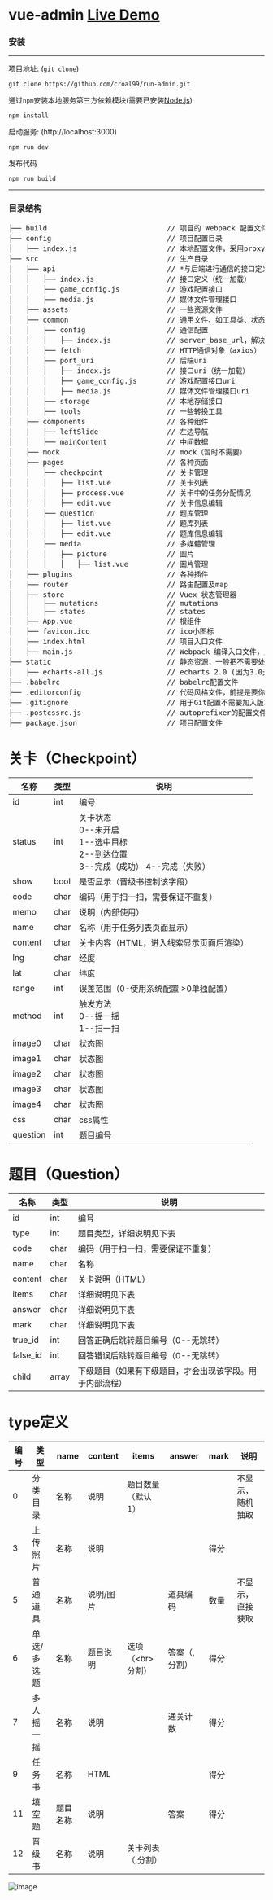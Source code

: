 # vue-admin [Live Demo](http://vueadmin.hinplay.com/)

### 安装

***
项目地址: (`git clone`)
```shell
git clone https://github.com/croal99/run-admin.git
```
通过`npm`安装本地服务第三方依赖模块(需要已安装[Node.js](https://nodejs.org/))

```
npm install
```
启动服务: (http://localhost:3000)

```
npm run dev
```
发布代码

```
npm run build
```
***
### 目录结构
<pre>
├── build                            // 项目的 Webpack 配置文件
├── config                           // 项目配置目录
│   ├── index.js                     // 本地配置文件，采用proxyTable解决跨域
├── src                              // 生产目录
│   ├── api                          // *与后端进行通信的接口定义
│   │   ├── index.js                 // 接口定义（统一加载）
│   │   ├── game_config.js           // 游戏配置接口
│   │   ├── media.js                 // 媒体文件管理接口
│   ├── assets                       // 一些资源文件
│   ├── common                       // 通用文件、如工具类、状态码
│   │   ├── config                   // 通信配置
│   │   │   ├── index.js             // server_base_url，解决跨域的统一配置
│   │   ├── fetch                    // HTTP通信对象（axios）
│   │   ├── port_uri                 // 后端uri
│   │   │   ├── index.js             // 接口uri（统一加载）
│   │   │   ├── game_config.js       // 游戏配置接口uri
│   │   │   ├── media.js             // 媒体文件管理接口uri
│   │   ├── storage                  // 本地存储接口
│   │   ├── tools                    // 一些转换工具
│   ├── components                   // 各种组件
│   │   ├── leftSlide                // 左边导航
│   │   ├── mainContent              // 中间数据
│   ├── mock                         // mock（暂时不需要）
│   ├── pages                        // 各种页面
│   │   ├── checkpoint               // 关卡管理
│   │   │   ├── list.vue             // 关卡列表
│   │   │   ├── process.vue          // 关卡中的任务分配情况
│   │   │   ├── edit.vue             // 关卡信息编辑
│   │   ├── question                 // 题库管理
│   │   │   ├── list.vue             // 题库列表
│   │   │   ├── edit.vue             // 题库信息编辑
│   │   ├── media                    // 多媒體管理
│   │   │   ├── picture              // 圖片
│   │   │   │   ├── list.vue         // 圖片管理
│   ├── plugins                      // 各种插件
│   ├── router                       // 路由配置及map
│   ├── store                        // Vuex 状态管理器
│   │   ├── mutations                // mutations
│   │   ├── states                   // states
│   ├── App.vue                      // 根组件
│   ├── favicon.ico                  // ico小图标
│   ├── index.html                   // 项目入口文件
│   ├── main.js                      // Webpack 编译入口文件，入口js
├── static                           // 静态资源，一般把不需要处理的文件可以放这里
│   ├── echarts-all.js               // echarts 2.0 (因为3.0无法显示多层Tree)
├── .babelrc                         // babelrc配置文件
├── .editorconfig                    // 代码风格文件，前提是要你的编辑器支持
├── .gitignore                       // 用于Git配置不需要加入版本管理的文件
├── .postcssrc.js                    // autoprefixer的配置文件
├── package.json                     // 项目配置文件
</pre>

# 关卡（Checkpoint）
|名称| 类型 | 说明
|---|---|---|
|id|int|编号|
|status|int|关卡状态 <br> 0--未开启 <br> 1--选中目标 <br> 2--到达位置 <br> 3--完成（成功） 4--完成（失败）|
|show|bool|是否显示（晋级书控制该字段）|
|code|char|编码（用于扫一扫，需要保证不重复）|
|memo|char|说明（内部使用）|
|name|char|名称（用于任务列表页面显示）|
|content|char|关卡内容（HTML，进入线索显示页面后渲染）|
|lng|char|经度|
|lat|char|纬度|
|range|int|误差范围（0-使用系统配置  >0单独配置）|
|method|int|触发方法 <br> 0--摇一摇 <br> 1--扫一扫|
|image0|char|状态图|
|image1|char|状态图|
|image2|char|状态图|
|image3|char|状态图|
|image4|char|状态图|
|css|char|css属性|
|question|int|题目编号|

# 题目（Question）
|名称| 类型 | 说明
|---|---|---|
|id|int|编号|
|type|int|题目类型，详细说明见下表|
|code|char|编码（用于扫一扫，需要保证不重复）|
|name|char|名称|
|content|char|关卡说明（HTML）|
|items|char|详细说明见下表|
|answer|char|详细说明见下表|
|mark|char|详细说明见下表|
|true_id|int|回答正确后跳转题目编号（0--无跳转）|
|false_id|int|回答错误后跳转题目编号（0--无跳转）|
|child|array|下级题目（如果有下级题目，才会出现该字段。用于内部流程）|

# type定义
|编号| 类型 | name| content| items|answer|mark|说明|
|---|---|---|---|---|---|---|---|
|0 | 分类目录 | 名称 | 说明|题目数量（默认1）|||不显示，随机抽取
|3 | 上传照片 | 名称 | 说明||| 得分|
|5 | 普通道具 | 名称 | 说明/图片||道具编码|数量|不显示，直接获取
|6 | 单选/多选题 | 名称 | 题目说明| 选项（&lt;br&gt;分割）| 答案（,分割） |得分
|7 | 多人摇一摇| 名称 | 说明| | 通关计数 |得分
|9 | 任务书| 名称 | HTML |||得分
|11 | 填空题 | 题目名称 | 说明|| 答案|得分
|12 | 晋级书 | 名称|说明|关卡列表（,分割）

![image](https://raw.githubusercontent.com/zzmhot/vue-admin/images/images_1.jpg)

